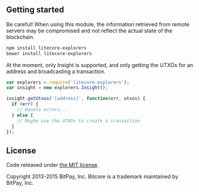 ## Getting started

Be careful! When using this module, the information retrieved from remote servers may be compromised and not reflect the actual state of the blockchain.

```sh
npm install litecore-explorers
bower install litecore-explorers
```

At the moment, only Insight is supported, and only getting the UTXOs for an address and broadcasting a transaction.

```javascript
var explorers = require('litecore-explorers');
var insight = new explorers.Insight();

insight.getUtxos('[address]', function(err, utxos) {
  if (err) {
    // Handle errors...
  } else {
    // Maybe use the UTXOs to create a transaction
  }
});
```

## License

Code released under [the MIT license](https://github.com/bitpay/litecore/blob/master/LICENSE).

Copyright 2013-2015 BitPay, Inc. Bitcore is a trademark maintained by BitPay, Inc.

[bitcore]: http://github.com/bitpay/bitcore-explorers
